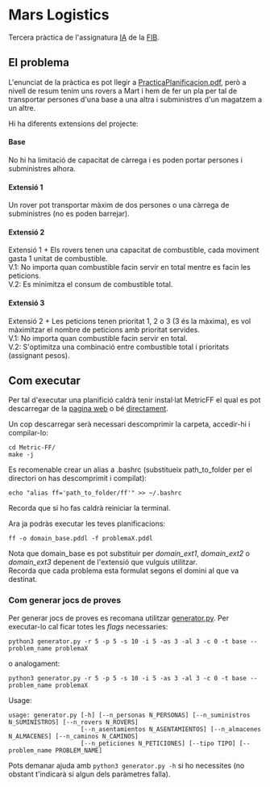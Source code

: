 # Mars Logistics

Tercera pràctica de l'assignatura [IA](https://www.fib.upc.edu/en/studies/bachelors-degrees/bachelor-degree-informatics-engineering/curriculum/syllabus/IA) de la [FIB](https://www.fib.upc.edu/).   

## El problema

L'enunciat de la pràctica es pot llegir a [PracticaPlanificacion.pdf](PracticaPlanificacion.pdf), però a nivell de resum tenim uns rovers a Mart i hem de fer un pla per tal de transportar persones d'una base a una altra i subministres d'un magatzem a un altre.

Hi ha diferents extensions del projecte:
#### Base
No hi ha limitació de capacitat de càrrega i es poden portar persones i subministres alhora.

#### Extensió 1
Un rover pot transportar màxim de dos persones o una càrrega de subministres (no es poden barrejar).

#### Extensió 2
Extensió 1 + Els rovers tenen una capacitat de combustible, cada moviment gasta 1 unitat de combustible.   
V.1: No importa quan combustible facin servir en total mentre es facin les peticions.   
V.2: Es minimitza el consum de combustible total.   

#### Extensió 3
Extensió 2 + Les peticions tenen prioritat 1, 2 o 3 (3 és la màxima), es vol màximitzar el nombre de peticions amb prioritat servides.   
V.1: No importa quan combustible facin servir en total.   
V.2: S'optimitza una combinació entre combustible total i prioritats (assignant pesos).   

## Com executar

Per tal d'executar una planifició caldrà tenir instal·lat MetricFF el qual es pot descarregar de la [pagina web](http://fai.cs.uni-saarland.de/hoffmann/ff.html) o bé [directament](./Metric-FF.zip).

Un cop descarregar serà necessari descomprimir la carpeta, accedir-hi i compilar-lo:
```
cd Metric-FF/
make -j
```

Es recomenable crear un alias a .bashrc (substitueix path_to_folder per el directori on has descomprimit i compilat):
```
echo "alias ff='path_to_folder/ff'" >> ~/.bashrc
```
Recorda que si ho fas caldrà reiniciar la terminal.

Ara ja podràs executar les teves planificacions:
```
ff -o domain_base.pddl -f problemaX.pddl
```
Nota que domain_base es pot substituir per *domain_ext1*, *domain_ext2* o *domain_ext3* depenent de l'extensió que vulguis utilitzar.   
Recorda que cada problema esta formulat segons el domini al que va destinat.

### Com generar jocs de proves

Per generar jocs de proves es recomana utilitzar [generator.py](./generator.py).
Per executar-lo cal ficar totes les *flags* necessaries:
```
python3 generator.py -r 5 -p 5 -s 10 -i 5 -as 3 -al 3 -c 0 -t base --problem_name problemaX
```
o analogament:
```
python3 generator.py -r 5 -p 5 -s 10 -i 5 -as 3 -al 3 -c 0 -t base --problem_name problemaX
```

Usage:
```
usage: generator.py [-h] [--n_personas N_PERSONAS] [--n_suministros N_SUMINISTROS] [--n_rovers N_ROVERS]
                    [--n_asentamientos N_ASENTAMIENTOS] [--n_almacenes N_ALMACENES] [--n_caminos N_CAMINOS]
                    [--n_peticiones N_PETICIONES] [--tipo TIPO] [--problem_name PROBLEM_NAME]
```

Pots demanar ajuda amb `python3 generator.py -h` si ho necessites (no obstant t'indicarà si algun dels paràmetres falla).
